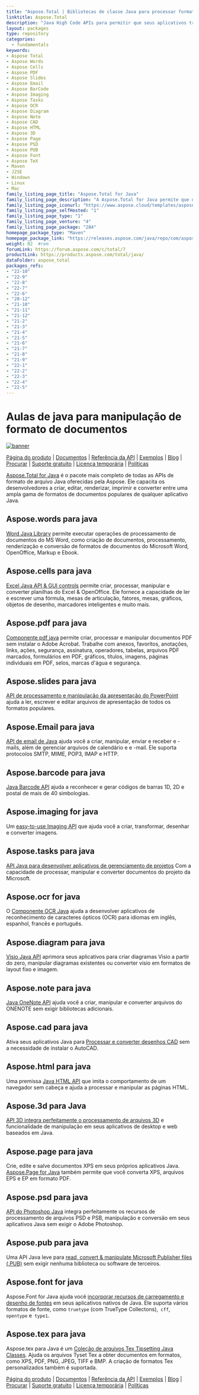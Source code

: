 ```yaml
---
title: "Aspose.Total | Bibliotecas de classe Java para processar formatos de arquivo" 
linktitle: Aspose.Total
description: "Java High Code APIs para permitir que seus aplicativos trabalhem com formatos de arquivo do Microsoft Word, Excel, PowerPoint, Outlook, OneNote, 3D, CAD, PDF, GIS, Email, HTML, etc." 
layout: packages
type: repository
categories:
  - fundamentals
keywords:
- Aspose Total
- Aspose Words
- Aspose Cells
- Aspose PDF
- Aspose Slides
- Aspose Email
- Aspose BarCode
- Aspose Imaging
- Aspose Tasks
- Aspose OCR
- Aspose Diagram
- Aspose Note
- Aspose CAD
- Aspose HTML
- Aspose 3D
- Aspose Page
- Aspose PSD
- Aspose PUB
- Aspose Font
- Aspose TeX
- Maven
- J2SE
- Windows
- Linux
- Mac
family_listing_page_title: "Aspose.Total for Java" 
family_listing_page_description: "A Aspose.Total for Java permite que os desenvolvedores criem sistemas de processamento de arquivos incrivelmente versáteis capazes de lidar com mais de 100 formatos de arquivos populares. Os programadores de aplicativos Java SE ou EE podem aprimorar seus aplicativos com a capacidade de carregar, criar, modificar, renderizar e entrevistar arquivos de Microsoft Office, OpenOffice, Visio, Project, CAD e muitas outras categorias de formato comumente usadas." 
family_listing_page_iconurl: "https://www.aspose.cloud/templates/aspose/App_Themes/V3/images/total/272x272/aspose_total-for-java-min.png"
family_listing_page_selfHosted: "1"
family_listing_page_type: "1"
family_listing_page_venture: "4"
family_listing_page_package: "284"
homepage_package_type: "Maven"
homepage_package_link: "https://releases.aspose.com/java/repo/com/aspose/aspose-total/"
weight: 02	#rem
forumLink: https://forum.aspose.com/c/total/7
productLink: https://products.aspose.com/total/java/
dataFolder: aspose_total
packages_refs:
- "22-10"
- "22-9"
- "22-8"
- "22-7"
- "22-6"
- "20-12"
- "21-10"
- "21-11"
- "21-12"
- "21-2"
- "21-3"
- "21-4"
- "21-5"
- "21-6"
- "21-7"
- "21-8"
- "21-9"
- "22-1"
- "22-2"
- "22-3"
- "22-4"
- "22-5"
---
```


# Aulas de java para manipulação de formato de documentos
[![banner](./aspose_total-for-java-banner.png)](./)

[Página do produto](https://products.aspose.com/total/java/) | [Documentos](https://docs.aspose.com/total/java/) ​​| [Referência da API](https://apireference.aspose.com/) | [Exemplos](http://aspose.github.io) | [Blog](https://blog.aspose.com/category/total/) | [Procurar](https://search.aspose.com/) | [Suporte gratuito](https://forum.aspose.com/) | [Licença temporária](https://purchase.aspose.com/temporary-license) | [Políticas](https://purchase.aspose.com/policies)

[Aspose.Total for Java](https://docs.aspose.com/total/java/) é o pacote mais completo de todas as APIs de formato de arquivo Java oferecidas pela Aspose. Ele capacita os desenvolvedores a criar, editar, renderizar, imprimir e converter entre uma ampla gama de formatos de documentos populares de qualquer aplicativo Java.

## Aspose.words para java

[Word Java Library](https://products.aspose.com/words/java/) permite executar operações de processamento de documentos do MS Word, como criação de documentos, processamento, renderização e conversão de formatos de documentos do Microsoft Word, OpenOffice, Markup e Ebook.

## Aspose.cells para java

[Excel Java API & GUI controls](https://products.aspose.com/cells/java/) permite criar, processar, manipular e converter planilhas do Excel & OpenOffice. Ele fornece a capacidade de ler e escrever uma fórmula, mesas de articulação, fatores, mesas, gráficos, objetos de desenho, marcadores inteligentes e muito mais.

## Aspose.pdf para java

[Componente pdf java](https://products.aspose.com/pdf/java/) permite criar, processar e manipular documentos PDF sem instalar o Adobe Acrobat. Trabalhe com anexos, favoritos, anotações, links, ações, segurança, assinatura, operadores, tabelas, arquivos PDF marcados, formulários em PDF, gráficos, títulos, imagens, páginas individuais em PDF, selos, marcas d'água e segurança.

## Aspose.slides para java

[API de processamento e manipulação da apresentação do PowerPoint](https://products.aspose.com/slides/java/) ajuda a ler, escrever e editar arquivos de apresentação de todos os formatos populares.

## Aspose.Email para java

[API de email de Java](https://products.aspose.com/email/java/) ajuda você a criar, manipular, enviar e receber e -mails, além de gerenciar arquivos de calendário e e -mail. Ele suporta protocolos SMTP, MIME, POP3, IMAP e HTTP.

## Aspose.barcode para java

[Java Barcode API](https://products.aspose.com/barcode/java/) ajuda a reconhecer e gerar códigos de barras 1D, 2D e postal de mais de 40 simbologias.

## Aspose.imaging for java

Um [easy-to-use Imaging API](https://products.aspose.com/imaging/java/) que ajuda você a criar, transformar, desenhar e converter imagens.

## Aspose.tasks para java

[API Java para desenvolver aplicativos de gerenciamento de projetos](https://products.aspose.com/tasks/java/) Com a capacidade de processar, manipular e converter documentos do projeto da Microsoft.

## Aspose.ocr for java

O [Componente OCR Java](https://products.aspose.com/ocr/java/) ajuda a desenvolver aplicativos de reconhecimento de caracteres ópticos (OCR) para idiomas em inglês, espanhol, francês e português.

## Aspose.diagram para java

[Visio Java API](https://products.aspose.com/diagram/java/) aprimora seus aplicativos para criar diagramas Visio a partir do zero, manipular diagramas existentes ou converter visio em formatos de layout fixo e imagem.

## Aspose.note para java

[Java OneNote API](https://products.aspose.com/note/java/) ajuda você a criar, manipular e converter arquivos do ONENOTE sem exigir bibliotecas adicionais.

## Aspose.cad para java

Ativa seus aplicativos Java para [Processar e converter desenhos CAD](https://products.aspose.com/cad/java/) sem a necessidade de instalar o AutoCAD.

## Aspose.html para java

Uma premissa [Java HTML API](https://products.aspose.com/html/java/) que imita o comportamento de um navegador sem cabeça e ajuda a processar e manipular as páginas HTML.

## Aspose.3d para Java

[API 3D integra perfeitamente o processamento de arquivos 3D](https://products.aspose.com/3d/java/) e funcionalidade de manipulação em seus aplicativos de desktop e web baseados em Java.

## Aspose.page para java

Crie, edite e salve documentos XPS em seus próprios aplicativos Java. [Aspose.Page for Java](https://products.aspose.com/page/java/) também permite que você converta XPS, arquivos EPS e EP em formato PDF.

## Aspose.psd para java

[API do Photoshop Java](https://products.aspose.com/psd/java/) integra perfeitamente os recursos de processamento de arquivos PSD e PSB, manipulação e conversão em seus aplicativos Java sem exigir o Adobe Photoshop.

## Aspose.pub para java

Uma API Java leve para [read, convert & manipulate Microsoft Publisher files (.PUB)](https://products.aspose.com/pub/java/) sem exigir nenhuma biblioteca ou software de terceiros.

## Aspose.font for java

Aspose.Font for Java ajuda você [incorporar recursos de carregamento e desenho de fontes](https://products.aspose.com/font/java/) em seus aplicativos nativos de Java. Ele suporta vários formatos de fonte, como `truetype` (com TrueType Collectons),` cff`, `opentype` e` type1`.

## Aspose.tex para java

Aspose.tex para Java é um [Coleção de arquivos Tex Tipsetting Java Classes](https://products.aspose.com/tex/java/). Ajuda os arquivos Tyset Tex a obter documentos em formatos, como XPS, PDF, PNG, JPEG, TIFF e BMP. A criação de formatos Tex personalizados também é suportada.

[Página do produto](https://products.aspose.com/total/java/) | [Documentos](https://docs.aspose.com/total/java/) | [Referência da API](https://apireference.aspose.com/) | [Exemplos](http://aspose.github.io) | [Blog](https://blog.aspose.com/category/total/) | [Procurar](https://search.aspose.com/) | [Suporte gratuito](https://forum.aspose.com/) | [Licença temporária](https://purchase.aspose.com/temporary-license) | [Políticas](https://purchase.aspose.com/policies)
